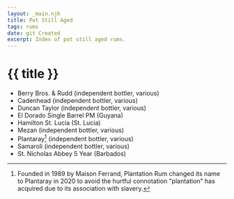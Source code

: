 ```yaml
---
layout: _main.njk
title: Pot Still Aged
tags: rums
date: git Created
excerpt: Index of pot still aged rums.
---
```

<!-- markdownlint-disable MD025 -->
# {{ title }}
<!-- markdownlint-enable MD025 -->

<div class="index col-2">

* Berry Bros. & Rudd (independent bottler, various)
* Cadenhead (independent bottler, various)
* Duncan Taylor (independent bottler, various)
* El Dorado Single Barrel PM (Guyana)
* Hamilton St. Lucia (St. Lucia)
* Mezan (independent bottler, various)
* Plantaray[^1] (independent bottler, various)
* Samaroli (independent bottler, various)
* St. Nicholas Abbey 5 Year (Barbados)

</div>

[^1]: Founded in 1989 by Maison Ferrand, Plantation Rum changed its name to Plantaray in <time datetime="2020">2020</time> to avoid the hurtful connotation "plantation" has acquired due to its association with slavery.
